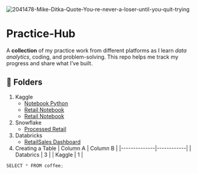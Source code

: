 ![2041478-Mike-Ditka-Quote-You-re-never-a-loser-until-you-quit-trying](https://github.com/user-attachments/assets/86904888-212b-40a9-943c-001e30078109)

# Practice-Hub
A **collection** of my practice work from different platforms as I learn *data analytics*, coding, and problem-solving. This repo helps me track my progress and share what I’ve built.

## 📂 Folders
1. Kaggle
   - [Notebook Python](https://github.com/KeneilweG/Practice-Hub/blob/main/Kaggle/books-practice-25-aug-2025.ipynb)
   - [Retail Notebook](Kaggle/retailsales.ipynb)
   - [Retail Notebook](#Retail-Notebook)
2. Snowflake
   - [Processed Retail](Snowflake/processed.sql)
3. Databricks
   * [RetailSales Dashboard](https://github.com/KeneilweG/Practice-Hub/blob/main/Databricks/RetailSale%20Dashboard%202025-08-31%2014_46.pdf)
4.  Creating a Table
     |    Column A  |  Column B  |
     |--------------|------------|
     |   Databrics  | 3          |
     |   Kaggle     | 1          |

```python
SELECT * FROM coffee;
```
